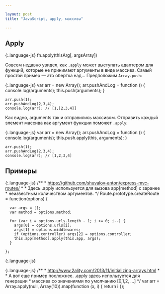 ```yaml
---

layout: post
title: "JavaScript, apply, массивы"

---
```


## Apply

{:.language-js}
    fn.apply(thisArg[, argsArray])

Совсем недавно увидел, как `.apply` может выступать адаптером для функций,
которые не принимают аргументы в виде массива. Самый простой пример — это
обертка над… Предположим `Array.push`:

{:.language-js}
    var arr = new Array();
    arr.pushAndLog = function () {
      console.log(arguments);
      this.push(arguments);
    }
    
    arr.push(1);
    arr.pushAndLog(2,3,4);
    console.log(arr); // [1,[2,3,4]]

Как видно, arguments так и отправились массивом. Отправить 
каждый элемент массива как аргумент функции поможет `.apply`:

{:.language-js}
    var arr = new Array();
    arr.pushAndLog = function () {
      console.log(arguments);
      this.push.apply(this, arguments);
    }
    
    arr.push(1);
    arr.pushAndLog(2,3,4);
    console.log(arr); // [1,2,3,4]


## Примеры


{:.language-js}
    /**
     * https://github.com/shuvalov-anton/express-mvc-routes/
     *
     * Здесь .apply используется для вызова app[method] с заранее 
     * неизвестным количеством аргументов.
     */
    Route.prototype.createRoute = function(options) {

      var args = [];
      var method = options.method;

      for (var i = options.urls.length - 1; i >= 0; i--) {
        args[0] = options.urls[i];
        args[1] = options.middlewares;
        if (options.controller) args[2] = options.controller;
        this.app[method].apply(this.app, args);
      }

    };

{:.language-js}


{:.language-js}
    /**
     * http://www.2ality.com/2013/11/initializing-arrays.html
     * 
     * А вот еще пример посложнее. .apply здесь используется для генерации
     * массива со значениями по умолчанию [0,1,2, ...]
     */
    var arr = Array.apply(null, Array(10)).map(function (x, i) {
      return i 
    });